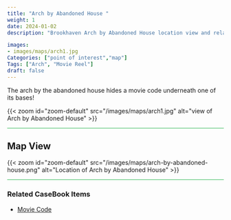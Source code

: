 ```yaml
---
title: "Arch by Abandoned House "
weight: 1
date: 2024-01-02
description: "Brookhaven Arch by Abandoned House location view and related secrets"

images:
- images/maps/arch1.jpg
Categories: ["point of interest","map"]
Tags: ["Arch", "Movie Reel"]
draft: false
--- 
```



The arch by the abandoned house hides a movie code underneath one of its bases!

{{< zoom id="zoom-default" src="/images/maps/arch1.jpg" alt="view of Arch by Abandoned House" >}}

<hr style="background-color: #28b44c" size=8>

## Map View

{{< zoom id="zoom-default" src="/images/maps/arch-by-abandoned-house.png" alt="Location of Arch by Abandoned House" >}}
<hr style="background-color: #28b44c" size=8>

### Related CaseBook Items

- [Movie Code](/casebook/movie_codes/#eagle-view-arch-code)